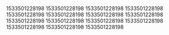 1533501228198
1533501228198
1533501228198
1533501228198
1533501228198
1533501228198
1533501228198
1533501228198
1533501228198
1533501228198
1533501228198
1533501228198
1533501228198
1533501228198
1533501228198
